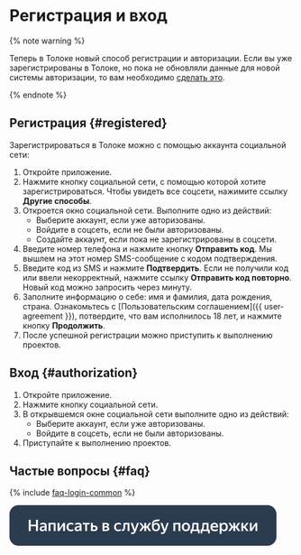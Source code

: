 # Регистрация и вход

{% note warning %}

Теперь в Толоке новый способ регистрации и авторизации. Если вы уже зарегистрированы в Толоке, но пока не обновляли данные для новой системы авторизации, то вам необходимо [сделать это](new-authorization.md).

{% endnote %}

## Регистрация {#registered}

Зарегистрироваться в Толоке можно с помощью аккаунта социальной сети:

1. Откройте приложение.
2. Нажмите кнопку социальной сети, с помощью которой хотите зарегистрироваться. Чтобы увидеть все соцсети, нажимите ссылку **Другие способы**.
3. Откроется окно социальной сети. Выполните одно из действий:
   - Выберите аккаунт, если уже авторизованы.
   - Войдите в соцсеть, если не были авторизованы.
   - Создайте аккаунт, если пока не зарегистрированы в соцсети.
4. Введите номер телефона и нажмите кнопку **Отправить код**. Мы вышлем на этот номер SMS-сообщение с кодом подтверждения.
5. Введите код из SMS и нажмите **Подтвердить**. Если не получили код или ввели некорректный, нажмите ссылку **Отправить код повторно**. Новый код можно запросить через минуту.
6. Заполните информацию о себе: имя и фамилия, дата рождения, страна. Ознакомьтесь с [Пользовательским соглашением]({{ user-agreement }}), потвердите, что вам исполнилось 18 лет, и нажмите кнопку **Продолжить**.
7. После успешной регистрации можно приступить к выполнению проектов.

## Вход {#authorization}

1. Откройте приложение.
2. Нажмите кнопку социальной сети.
3. В открывшемся окне социальной сети выполните одно из действий:
   - Выберите аккаунт, если уже авторизованы.
   - Войдите в соцсеть, если не были авторизованы.
4. Приступайте к выполнению проектов.

## Частые вопросы {#faq}

{% include [faq-login-common](_includes/register/id-faq/login-common.md) %}

[![](assets/buttons/contact-support.svg)](troubleshooting/troubleshooting.md#registration)

